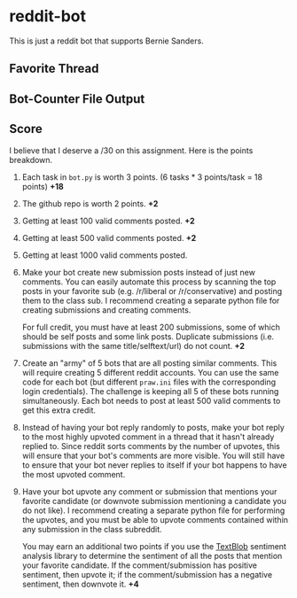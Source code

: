 # reddit-bot
 
This is just a reddit bot that supports Bernie Sanders.

## Favorite Thread


## Bot-Counter File Output


## Score
I believe that I deserve a /30 on this assignment. Here is the points breakdown.

1. Each task in `bot.py` is worth 3 points.
   (6 tasks * 3 points/task = 18 points) <b>+18</b>

1. The github repo is worth 2 points. <b>+2</b>

1. Getting at least 100 valid comments posted. <b>+2</b>

1. Getting at least 500 valid comments posted. <b>+2</b>

1. Getting at least 1000 valid comments posted.

1. Make your bot create new submission posts instead of just new comments.
   You can easily automate this process by scanning the top posts in your favorite sub (e.g. /r/liberal or /r/conservative) and posting them to the class sub.
   I recommend creating a separate python file for creating submissions and creating comments.

   For full credit, you must have at least 200 submissions, some of which should be self posts and some link posts.
   Duplicate submissions (i.e. submissions with the same title/selftext/url) do not count. <b>+2</b>

1. Create an "army" of 5 bots that are all posting similar comments.
   This will require creating 5 different reddit accounts.
   You can use the same code for each bot (but different `praw.ini` files with the corresponding login credentials).
   The challenge is keeping all 5 of these bots running simultaneously.
   Each bot needs to post at least 500 valid comments to get this extra credit.

1. Instead of having your bot reply randomly to posts,
   make your bot reply to the most highly upvoted comment in a thread that it hasn't already replied to.
   Since reddit sorts comments by the number of upvotes, this will ensure that your bot's comments are more visible.
   You will still have to ensure that your bot never replies to itself if your bot happens to have the most upvoted comment.

1. Have your bot upvote any comment or submission that mentions your favorite candidate (or downvote submission mentioning a candidate you do not like).
   I recommend creating a separate python file for performing the upvotes,
   and you must be able to upvote comments contained within any submission in the class subreddit.

   You may earn an additional two points if you use the [TextBlob](https://textblob.readthedocs.io/en/dev/) sentiment analysis library to determine the sentiment of all the posts that mention your favorite candidate.
   If the comment/submission has positive sentiment, then upvote it;
   if the comment/submission has a negative sentiment, then downvote it. <b>+4</b>